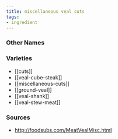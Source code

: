 ```yaml
---
title: miscellaneous veal cuts
tags:
- ingredient
---
```



### Other Names


### Varieties

* [[cuts]]
* [[veal-cube-steak]]
* [[miscellaneous-cuts]]
* [[ground-veal]]
* [[veal-shank]]
* [[veal-stew-meat]]

### Sources
* http://foodsubs.com/MeatVealMisc.html
